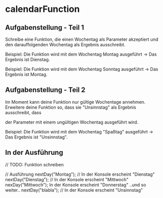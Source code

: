 # calendarFunction

## Aufgabenstellung - Teil 1
Schreibe eine Funktion, die einen Wochentag als Parameter akzeptiert und den darauffolgenden Wochentag als Ergebnis ausschreibt.

Beispiel: Die Funktion wird mit dem Wochentag Montag ausgeführt -> Das Ergebnis ist Dienstag.

Beispiel: Die Funktion wird mit dem Wochentag Sonntag ausgeführt -> Das Ergebnis ist Montag.

## Aufgabenstellung - Teil 2
Im Moment kann deine Funktion nur gültige Wochentage annehmen. Erweitere deine Funktion so, dass sie "Unsinnstag" als Ergebnis ausschreibt, dass 

der Parameter mit einem ungültigen Wochentag ausgeführt wird.

Beispiel: Die Funktion wird mit dem Wochentag "Spaßtag" ausgeführt -> Das Ergebnis ist "Unsinnstag".

## In der Ausführung
// TODO: Funktion schreiben

// Ausführung
nextDay("Montag"); // In der Konsole erscheint "Dienstag"
nextDay("Dienstag"); // In der Konsole erscheint "Mittwoch"
nexDay("Mittwoch"); In der Konsole erscheint "Donnerstag"
..und so weiter..
nextDay("blabla"); // In der Konsole erscheint "Unsinnstag"
